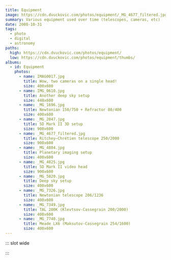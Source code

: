 ```yaml
---
title: Equipment
image: https://cdn.dvuckovic.com/photos/equipment/_MG_4677_filtered.jpg
summary: Various equipment used over time (telescopes, cameras, etc)
date: 2008-10-31
tags:
  - photo
  - digital
  - astronomy
paths:
  high: https://cdn.dvuckovic.com/photos/equipment/
  low: https://cdn.dvuckovic.com/photos/equipment/thumbs/
albums:
  - id: Equipment
    photos:
      - name: IMAG0017.jpg
        title: Wow, two cameras on a single head!
        size: 400x600
      - name: IMG_0610.jpg
        title: Another deep sky setup
        size: 448x600
      - name: _MG_1696.jpg
        title: Newtonian 150/750 + Refractor 80/400
        size: 400x600
      - name: _MG_2047.jpg
        title: 5D Mark II 3D setup
        size: 900x600
      - name: _MG_4677_filtered.jpg
        title: Ritchey–Chrétien telescope 250/2000
        size: 900x600
      - name: _MG_4804.jpg
        title: Planetary imaging setup
        size: 400x600
      - name: _MG_4825.jpg
        title: 5D Mark II video head
        size: 900x600
      - name: _MG_5020.jpg
        title: Deep sky setup
        size: 400x600
      - name: _MG_7326.jpg
        title: Newtonian telescope 206/1236
        size: 400x600
      - name: _MG_7349.jpg
        title: TAL 200K (Klevtsov-Cassegrain 200/2000)
        size: 400x600
      - name: _MG_7740.jpg
        title: Meade LX6 (Maksutov-Cassegrain 254/1600)
        size: 400x600
---
```


::: slot wide

<PhotoAlbum id="Equipment" />

:::
